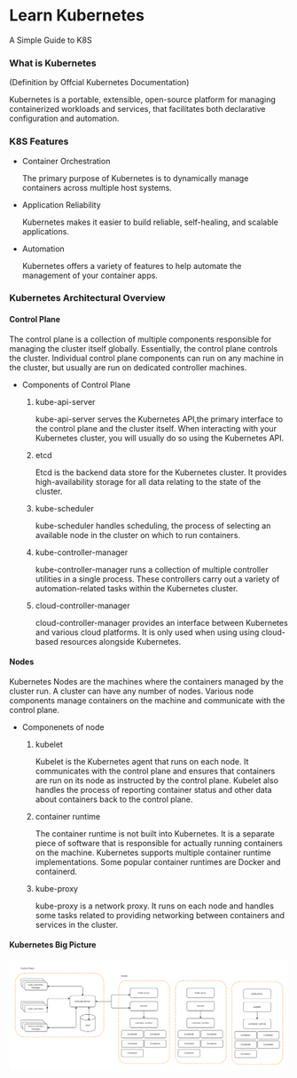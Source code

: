 # Learn Kubernetes
 A Simple Guide to K8S

### What is Kubernetes 

(Definition by Offcial Kubernetes Documentation)

Kubernetes is a portable, extensible, open-source 
platform for managing containerized workloads and 
services, that facilitates both declarative 
configuration and automation.

### K8S Features

* Container Orchestration

    The primary purpose of Kubernetes is to dynamically manage containers across multiple host systems.

* Application Reliability

    Kubernetes makes it easier to build reliable, self-healing, and scalable applications.

* Automation

    Kubernetes offers a variety of features to help automate the management of your container apps.

### Kubernetes Architectural Overview

#### Control Plane

The control plane is a collection of multiple components responsible for managing the cluster itself globally. Essentially, the control plane controls the             cluster. Individual control plane components can run on any machine in the cluster, but usually are run on dedicated controller machines.

* Components of Control Plane

    1. kube-api-server
       
       kube-api-server serves the Kubernetes API,the primary interface to the control plane and the cluster itself. When interacting with your Kubernetes cluster, you        will usually do so using the Kubernetes API.
       
    2. etcd
       
       Etcd is the backend data store for the Kubernetes cluster. It provides high-availability storage for all data relating to the state of the cluster.
       
    3. kube-scheduler
       
       kube-scheduler handles scheduling, the process of selecting an available node in the cluster on which to run containers.
       
    4. kube-controller-manager
    
       kube-controller-manager runs a collection of multiple controller utilities in a single process. These controllers carry out a variety of automation-related            tasks within the Kubernetes cluster.
       
    5. cloud-controller-manager
       
       cloud-controller-manager provides an interface between Kubernetes and various cloud platforms. It is only used when using using cloud-based resources alongside        Kubernetes.
 
 #### Nodes
 
Kubernetes Nodes are the machines where the containers managed by the cluster run. A cluster can have any number of nodes. Various node components manage              containers on the machine and communicate with the control plane.

* Componenets of node

    1. kubelet
       
       Kubelet is the Kubernetes agent that runs on each node. It communicates with the control plane and ensures that containers are run on its node as instructed by        the control plane. Kubelet also handles the process of reporting container status and other data about containers back to the control plane.
       
    2. container runtime
       
       The container runtime is not built into Kubernetes. It is a separate piece of software that is responsible for actually running containers on the machine.              Kubernetes supports multiple container runtime implementations. Some popular container runtimes are Docker and containerd.
       
    3. kube-proxy
       
       kube-proxy is a network proxy. It runs on each node and handles some tasks related to providing networking between containers and services in the cluster.


#### Kubernetes Big Picture

![This is an image](Diagrams/K8S-BigPicture.png)
